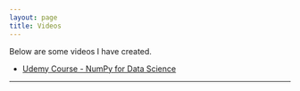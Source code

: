 ```yaml
---
layout: page
title: Videos
---
```


<p class="message">
  Below are some videos I have created.
</p>

<ul>
<!--     <li>
        <a href="https://www.youtube.com/@jarusve" target="_blank">
        Youtube Channel - Jarusve
        </a>
    </li> -->
    <li>
        <a href="https://www.udemy.com/course/numpyfords/" target="_blank">
        Udemy Course - NumPy for Data Science
        </a>
    </li>
</ul>

------------------------------------------------

